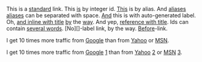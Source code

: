 [before]: https://before.com

This is a [standard](http://link.com) link. This [is][1] by integer id. [This][this] is by alias. And [aliases] [aliases] can be separated with space.
[And][] this is with auto-generated label. Oh, [and inline with title](http://inline-title.org "Inline-Title") [by][] the [way][].
And yep, [reference with title][15]. Ids can contain [several words][]. [No][]-label link, by the way. [Before]-link.

[1]: http://is.com
[this]: http://this.com
[aliases]: /aliases
[and]: http://and.com
[15]: http://ref-title.org "Ref-Title"
[by]: <http://ref-title.org> 'Ref-Title'
[way]: http://ref-title.org (Ref-Title)
[several words]: http://several-words.com
   "And a lot of text here"


I get 10 times more traffic from [Google][] than from
[Yahoo][] or [MSN][].

  [google]: http://google.com/        "Google"
  [yahoo]:  http://search.yahoo.com/  "Yahoo Search"
  [msn]:    http://search.msn.com/    "MSN Search"


I get 10 times more traffic from [Google] [1] than from
[Yahoo] [2] or [MSN] [3].

  [1]: http://google.com/        "Google"
  [2]: http://search.yahoo.com/  "Yahoo Search"
  [3]: http://search.msn.com/    "MSN Search"

